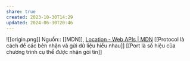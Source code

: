 ```yaml
---
share: true
created: 2023-10-30T14:29
updated: 2024-06-30T20:46
---
```

![[origin.png]]
Nguồn:: [[MDN]], [Location - Web APIs | MDN](https://developer.mozilla.org/en-US/docs/Web/API/Location)
[[Protocol là cách để các bên nhận và gửi dữ liệu hiểu nhau]]
[[Port là số hiệu của chương trình cụ thể được nhận gói tin]]